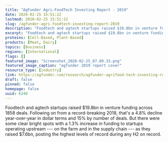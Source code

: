 ```yaml
---
title: "AgFunder Agri-FoodTech Investing Report - 2019"
date: 2020-02-25 15:51:22
lastmod: 2020-02-25 15:51:22
slug: /agfunder-agri-foodtech-investing-report-2019
description: "Foodtech and agtech startups raised $19.8bn in venture funding across 1858 deals. Following on from a record-breaking 2018, that’s a 4.8% decline year-over-year in dollar terms and 15% by number of deals. But there were some clear bright spots with a 1.3% increase in funding to startups operating upstream — on the farm and in the supply chain — as they raised $7.6bn, posting the highest levels of record during any H2 on record."
excerpt: "Foodtech and agtech startups raised $19.8bn in venture funding across 1858 deals. Following on from a record-breaking 2018, that’s a 4.8% decline year-over-year in dollar terms and 15% by number of deals. But there were some clear bright spots with a 1.3% increase in funding to startups operating upstream — on the farm and in the supply chain — as they raised $7.6bn, posting the highest levels of record during any H2 on record."
proteins: [Cell-Based, Plant-Based]
products: [Meat, Dairy]
topics: [Business]
regions: [International]
flags: []
featured_image: "Screenshot_2020-02-25_07.09.33.png"
featured_image_caption: "agfunder 2019 report cover"
resource_type: [industry]
link: https://agfunder.com/research/agfunder-agrifood-tech-investing-report-2019/
draft: false
pinned: false
homepage: false
uuid: 6240
---
```

Foodtech and agtech startups raised \$19.8bn in venture funding across
1858 deals. Following on from a record-breaking 2018, that's a 4.8%
decline year-over-year in dollar terms and 15% by number of deals. But
there were some clear bright spots with a 1.3% increase in funding to
startups operating upstream --- on the farm and in the supply chain ---
as they raised \$7.6bn, posting the highest levels of record during any
H2 on record.
